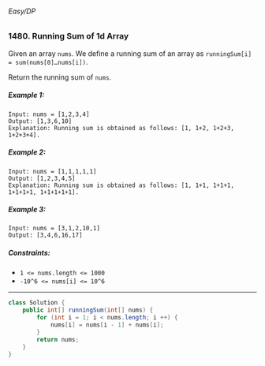 ###### Easy/DP

### 1480. Running Sum of 1d Array

Given an array `nums`. We define a running sum of an array as `runningSum[i] = sum(nums[0]…nums[i])`.

Return the running sum of `nums`.

 

##### Example 1:
```
Input: nums = [1,2,3,4]
Output: [1,3,6,10]
Explanation: Running sum is obtained as follows: [1, 1+2, 1+2+3, 1+2+3+4].
```
##### Example 2:
```
Input: nums = [1,1,1,1,1]
Output: [1,2,3,4,5]
Explanation: Running sum is obtained as follows: [1, 1+1, 1+1+1, 1+1+1+1, 1+1+1+1+1].
```
##### Example 3:
```
Input: nums = [3,1,2,10,1]
Output: [3,4,6,16,17]
``` 

##### Constraints:

- `1 <= nums.length <= 1000`
- `-10^6 <= nums[i] <= 10^6`

***

```java
class Solution {
    public int[] runningSum(int[] nums) {
        for (int i = 1; i < nums.length; i ++) {
            nums[i] = nums[i - 1] + nums[i];
        }
        return nums;
    }
}
```

